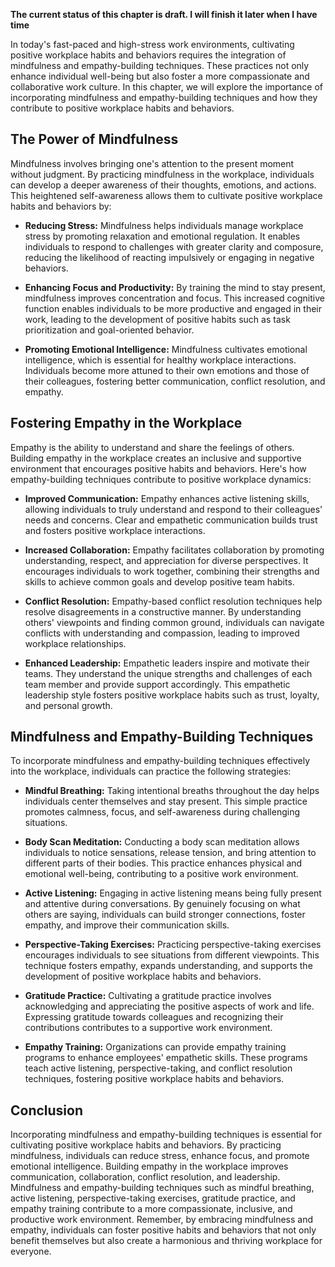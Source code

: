 **The current status of this chapter is draft. I will finish it later when I have time**

In today's fast-paced and high-stress work environments, cultivating positive workplace habits and behaviors requires the integration of mindfulness and empathy-building techniques. These practices not only enhance individual well-being but also foster a more compassionate and collaborative work culture. In this chapter, we will explore the importance of incorporating mindfulness and empathy-building techniques and how they contribute to positive workplace habits and behaviors.

The Power of Mindfulness
------------------------

Mindfulness involves bringing one's attention to the present moment without judgment. By practicing mindfulness in the workplace, individuals can develop a deeper awareness of their thoughts, emotions, and actions. This heightened self-awareness allows them to cultivate positive workplace habits and behaviors by:

* **Reducing Stress:** Mindfulness helps individuals manage workplace stress by promoting relaxation and emotional regulation. It enables individuals to respond to challenges with greater clarity and composure, reducing the likelihood of reacting impulsively or engaging in negative behaviors.

* **Enhancing Focus and Productivity:** By training the mind to stay present, mindfulness improves concentration and focus. This increased cognitive function enables individuals to be more productive and engaged in their work, leading to the development of positive habits such as task prioritization and goal-oriented behavior.

* **Promoting Emotional Intelligence:** Mindfulness cultivates emotional intelligence, which is essential for healthy workplace interactions. Individuals become more attuned to their own emotions and those of their colleagues, fostering better communication, conflict resolution, and empathy.

Fostering Empathy in the Workplace
----------------------------------

Empathy is the ability to understand and share the feelings of others. Building empathy in the workplace creates an inclusive and supportive environment that encourages positive habits and behaviors. Here's how empathy-building techniques contribute to positive workplace dynamics:

* **Improved Communication:** Empathy enhances active listening skills, allowing individuals to truly understand and respond to their colleagues' needs and concerns. Clear and empathetic communication builds trust and fosters positive workplace interactions.

* **Increased Collaboration:** Empathy facilitates collaboration by promoting understanding, respect, and appreciation for diverse perspectives. It encourages individuals to work together, combining their strengths and skills to achieve common goals and develop positive team habits.

* **Conflict Resolution:** Empathy-based conflict resolution techniques help resolve disagreements in a constructive manner. By understanding others' viewpoints and finding common ground, individuals can navigate conflicts with understanding and compassion, leading to improved workplace relationships.

* **Enhanced Leadership:** Empathetic leaders inspire and motivate their teams. They understand the unique strengths and challenges of each team member and provide support accordingly. This empathetic leadership style fosters positive workplace habits such as trust, loyalty, and personal growth.

Mindfulness and Empathy-Building Techniques
-------------------------------------------

To incorporate mindfulness and empathy-building techniques effectively into the workplace, individuals can practice the following strategies:

* **Mindful Breathing:** Taking intentional breaths throughout the day helps individuals center themselves and stay present. This simple practice promotes calmness, focus, and self-awareness during challenging situations.

* **Body Scan Meditation:** Conducting a body scan meditation allows individuals to notice sensations, release tension, and bring attention to different parts of their bodies. This practice enhances physical and emotional well-being, contributing to a positive work environment.

* **Active Listening:** Engaging in active listening means being fully present and attentive during conversations. By genuinely focusing on what others are saying, individuals can build stronger connections, foster empathy, and improve their communication skills.

* **Perspective-Taking Exercises:** Practicing perspective-taking exercises encourages individuals to see situations from different viewpoints. This technique fosters empathy, expands understanding, and supports the development of positive workplace habits and behaviors.

* **Gratitude Practice:** Cultivating a gratitude practice involves acknowledging and appreciating the positive aspects of work and life. Expressing gratitude towards colleagues and recognizing their contributions contributes to a supportive work environment.

* **Empathy Training:** Organizations can provide empathy training programs to enhance employees' empathetic skills. These programs teach active listening, perspective-taking, and conflict resolution techniques, fostering positive workplace habits and behaviors.

Conclusion
----------

Incorporating mindfulness and empathy-building techniques is essential for cultivating positive workplace habits and behaviors. By practicing mindfulness, individuals can reduce stress, enhance focus, and promote emotional intelligence. Building empathy in the workplace improves communication, collaboration, conflict resolution, and leadership. Mindfulness and empathy-building techniques such as mindful breathing, active listening, perspective-taking exercises, gratitude practice, and empathy training contribute to a more compassionate, inclusive, and productive work environment. Remember, by embracing mindfulness and empathy, individuals can foster positive habits and behaviors that not only benefit themselves but also create a harmonious and thriving workplace for everyone.
